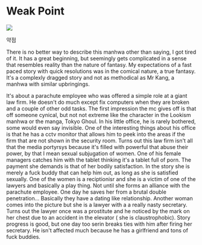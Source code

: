 # Weak Point

![](https://manhwasmut.com/uploads/thumbs/weak-point-193x278.png)

약점


There is no better way to describe this manhwa other than saying, I got tired of it. It has a great beginning, but seemingly gets complicated in a sense that resembles reality than the nature of fantasy. My expectations of a fast paced story with quick resolutions was in the comical nature, a true fantasy. It's a complexly dragged story and not as methodical as Mr Kang, a manhwa with similar upbringings.

It's about a parachute employee who was offered a simple role at a giant law firm. He doesn't do much except fix computers when they are broken and a couple of other odd tasks. The first impression the mc gives off is that off someone cynical, but not not extreme like the character in the Lookism manhwa or the manga, Tokyo Ghoul. In his little office, he is rarely bothered, some would even say invisible. One of the interesting things about his office is that he has a cctv monitor that allows him to peek into the areas if the firm that are not shown in the security room. Turns out this law firm isn't all that the media portyrsys because it's filled with powerful that abuse their power, by that I mean sexual subjugation of women. One of his female managers catches him with the tablet thinking it's a tablet full of porn. The payment she demands is that of her bodily satisfaction. In the story she is merely a fuck buddy that can help him out, as long as she is satisfied sexually. One of the women is a reciptionisr and she is a victim of one of the lawyers and basically a play thing. Not until she forms an alliance with the parachute employee. One day he saves her from a brutal double penetration... Basically they have a dating like relationship. Another woman comes into the picture but she is a lawyer with a a really nasty secretary. Turns out the lawyer once was a prostitute and he noticed by the mark on her chest due to an accident in the elevator ( she is claustrophobic). Story progress is good, but one day too serin breaks ties with him after firing her secretary. He isn't affected much because he has a girlfriend and tons of fuck buddies.

<!-- Prince Kaizen Namwali -->
